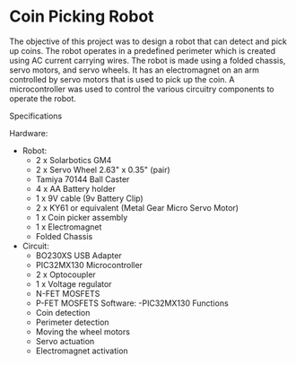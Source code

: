 # Coin Picking Robot
The objective of this project was to design a robot that can detect and pick up coins. The
robot operates in a predefined perimeter which is created using AC current carrying wires. The
robot is made using a folded chassis, servo motors, and servo wheels. It has an electromagnet on
an arm controlled by servo motors that is used to pick up the coin. A microcontroller was used to
control the various circuitry components to operate the robot.

Specifications

Hardware:
- Robot:
	- 2 x Solarbotics GM4
	- 2 x Servo Wheel 2.63" x 0.35" (pair)
	- Tamiya 70144 Ball Caster
	- 4 x AA Battery holder
	- 1 x 9V cable (9v Battery Clip)
	- 2 x KY61 or equivalent (Metal Gear Micro Servo Motor)
	- 1 x Coin picker assembly
	- 1 x Electromagnet
	- Folded Chassis
- Circuit:
	- BO230XS USB Adapter
	- PIC32MX130 Microcontroller
	- 2 x Optocoupler
	- 1 x Voltage regulator
	- N-FET MOSFETS
	- P-FET MOSFETS
Software:
	-PIC32MX130 Functions
	- Coin detection
	- Perimeter detection
	- Moving the wheel motors
	- Servo actuation
	- Electromagnet activation
